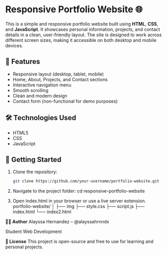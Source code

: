 # Responsive Portfolio Website 🌐

This is a simple and responsive portfolio website built using **HTML**, **CSS**, and **JavaScript**. It showcases personal information, projects, and contact details in a clean, user-friendly layout. The site is designed to work across different screen sizes, making it accessible on both desktop and mobile devices.

## 📁 Features

- Responsive layout (desktop, tablet, mobile)
- Home, About, Projects, and Contact sections
- Interactive navigation menu
- Smooth scrolling
- Clean and modern design
- Contact form (non-functional for demo purposes)

## 🛠️ Technologies Used

- HTML5
- CSS
- JavaScript 

## 🚀 Getting Started

1. Clone the repository:
   ```bash
   git clone https://github.com/your-username/portfolio-website.git

2. Navigate to the project folder:
  cd responsive-portfolio-website

3. Open index.html in your browser or use a live server extension.
     portfolio-website/
      │
      ├── img
      ├── style.css
      ├── script.js
      ├── index.html
      └── index2.html

**🧑‍🎓 Author**
Alayssa Hernandez – @alayssahrnndx

Student Web Development 

**📄 License**
This project is open-source and free to use for learning and personal projects.
   
